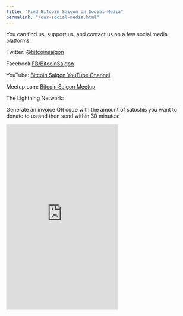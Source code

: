 ```yaml
---
title: "Find Bitcoin Saigon on Social Media"
permalink: "/our-social-media.html"
---
```


You can find us, support us, and contact us on a few social media platforms.

Twitter: <a class="nav-link" target="_blank" href="https://twitter.com/bitcoinsaigon?lang=en">@bitcoinsaigon</a>
        
Facebook:<a class="nav-link" target="_blank" href="https://www.facebook.com/BitcoinSaigon/">FB/BitcoinSaigon</a>
            
YouTube: <a class="nav-link" target="_blank" href="https://www.youtube.com/channel/UC_ndxmE3SG_FaAD24hnh_eg?sub_confirmation=1">Bitcoin Saigon YouTube Channel</a>

Meetup.com: <a class="nav-link" target="_blank" href="https://www.meetup.com/Bitcoin-Saigon-Meetup/">Bitcoin Saigon Meetup</a>

The Lightning Network:

Generate an invoice QR code with the amount of satoshis you want to donate to us and then send within 30 minutes:

<iframe id="lightningtips" width="300" height="500" src="https://www-ln.bitcoinsaigon.org/lightningTip.php" style="border:none;"></iframe>

